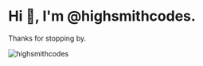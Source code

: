 <h1 align="left">Hi 👋, I'm @highsmithcodes.</h1>
<p>Thanks for stopping by.</p>
<p><img align="center" src="https://github-readme-stats.vercel.app/api/top-langs/?username=highsmithcodes&layout=compact&hide_border=true&exclude_repo=Ember-App-Review,mooovie,GraphicNovelReviews,season3-ui,portfolio" alt="highsmithcodes" /></p>
